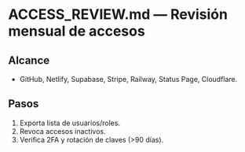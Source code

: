 
# ACCESS_REVIEW.md — Revisión mensual de accesos

## Alcance
- GitHub, Netlify, Supabase, Stripe, Railway, Status Page, Cloudflare.

## Pasos
1. Exporta lista de usuarios/roles.
2. Revoca accesos inactivos.
3. Verifica 2FA y rotación de claves (>90 días).
